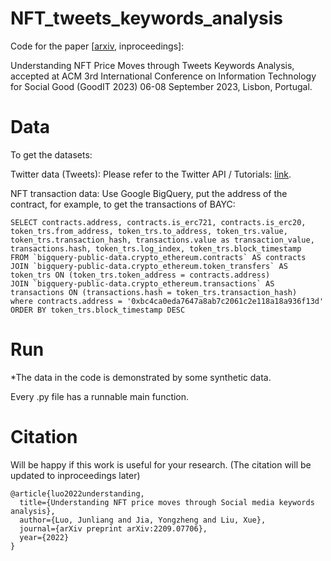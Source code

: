 # NFT_tweets_keywords_analysis

Code for the paper [[arxiv](https://arxiv.org/abs/2209.07706), inproceedings]:  

Understanding NFT Price Moves through Tweets Keywords Analysis, accepted at ACM 3rd International Conference on Information Technology for Social Good (GoodIT 2023) 06-08 September 2023, Lisbon, Portugal.


# Data

To get the datasets:

Twitter data (Tweets):  Please refer to the Twitter API / Tutorials: [link](https://developer.twitter.com/en/docs/tutorials/getting-historical-tweets-using-the-full-archive-search-endpoint).

NFT transaction data:  Use Google BigQuery, put the address of the contract, for example, to get the transactions of BAYC:
```
SELECT contracts.address, contracts.is_erc721, contracts.is_erc20,
token_trs.from_address, token_trs.to_address, token_trs.value, token_trs.transaction_hash, transactions.value as transaction_value, transactions.hash, token_trs.log_index, token_trs.block_timestamp
FROM `bigquery-public-data.crypto_ethereum.contracts` AS contracts
JOIN `bigquery-public-data.crypto_ethereum.token_transfers` AS token_trs ON (token_trs.token_address = contracts.address)
JOIN `bigquery-public-data.crypto_ethereum.transactions` AS transactions ON (transactions.hash = token_trs.transaction_hash)
where contracts.address = '0xbc4ca0eda7647a8ab7c2061c2e118a18a936f13d'
ORDER BY token_trs.block_timestamp DESC
```

# Run

*The data in the code is demonstrated by some synthetic data.

Every .py file has a runnable main function.


# Citation

Will be happy if this work is useful for your research. 
(The citation will be updated to inproceedings later)
```
@article{luo2022understanding,
  title={Understanding NFT price moves through Social media keywords analysis},
  author={Luo, Junliang and Jia, Yongzheng and Liu, Xue},
  journal={arXiv preprint arXiv:2209.07706},
  year={2022}
}
```

